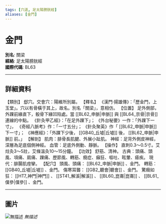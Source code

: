 ```yaml
---
tags: [穴道, 足太陽膀胱經]
aliases: [金門]
---
```


# 金門

**別名**: 關梁  
**經絡**: 足太陽膀胱經  
**國際代碼**: BL63  

---

## 詳細資料
【類別】
郄穴。交會穴：陽維所別屬。
【釋名】
《漢門‧揚雄傳》：「歷金門，上玉堂」。穴以有骨橫于其上，故名。別名「關梁」，意相仿。
【位置】
足外側部，外踝前緣直下，骰骨下緣凹陷處。當 [[BL62_申脈|申脈]] 與 [[BL64_京骨|京骨]] 連線的中點。
《針灸甲乙經》：「在足外踝下」；
《外台秘要》一作：「外踝下一寸」，
《奇經八脈考》作：「一寸五分」；
《針灸聚英》作「 [[BL62_申脈|申脈]] 下一寸」；
《神應經》：「外踝下少後， [[GB40_丘墟|丘墟]] 後， [[BL62_申脈|申脈]] 前。」
【解剖】
肌肉：腓骨長肌腱、外展小趾肌。
神經：足背外側皮神經，深層為足底個側神經。
血管：足底外側動、靜脈。
【操作】
直刺0.3～0.5寸。艾炷灸3～5壯，艾條溫灸10～15分鐘。
【功效】
舒筋、清神。
古典：頭痛、頭風、項痛、肩痛、踝痛、歷節風、轉筋、癇症、癲狂、嘔吐、眩暈、瘧疾。
現代：腓腸肌痙攣。
【配穴】
頭風、頭痛： [[BL62_申脈|申脈]] 、金門。
轉筋： [[GB40_丘墟|丘墟]] 、金門。
傷寒耳聾： [[GB2_聽會|聽會]] 、金門。
驚癎如狂： [[HT7_神門|神門]] 、 [[ST41_解溪|解溪]] 、 [[BL60_崑崙|崑崙]] 、 [[BL61_僕參|僕參]] 、金門。

---

## 圖片
![無描述](https://yibian.hopto.org/pic/shu16/206.gif)
_無描述_

